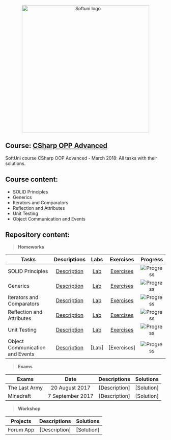 <p align="center">
	<a href="https://softuni.bg/"><img src="https://www.jobs.bg/assets/logo/2017-09-01/b_6e048c01c340d967f2a6e540e9825d46.png" alt="Softuni logo" width="400" align="center">
	</a>
<p>

## Course: [CSharp OPP Advanced](https://softuni.bg/trainings/1843/csharp-oop-advanced-march-2018#lesson-7720)
SoftUni course CSharp OOP Advanced - March 2018: All tasks with their solutions.

## Course content:
- SOLID Principles
- Generics
- Iterators and Comparators
- Reflection and Attributes
- Unit Testing
- Object Communication and Events

## Repository content:

> **Homeworks**

Tasks							|Descriptions																					| Labs																														| Exercises																															|Progress																														
--------------------------------|:---------------------------------------------------------------------------------------------:|:-------------------------------------------------------------------------------------------------------------------------:|:---------------------------------------------------------------------------------------------------------------------------------:|:-------------:
SOLID Principles             	|[Description](https://github.com/dobroslav-atanasov/CSharp-OOP-Advanced/tree/master/Resources) |[Lab](https://github.com/dobroslav-atanasov/CSharp-OOP-Advanced/tree/master/01.SOLID-Lab)									|[Exercises](https://github.com/dobroslav-atanasov/CSharp-OOP-Advanced/tree/master/02.SOLID-Exercises)								|![Progress](http://progressed.io/bar/100?title=completed)
Generics                    	|[Description](https://github.com/dobroslav-atanasov/CSharp-OOP-Advanced/tree/master/Resources) |[Lab](https://github.com/dobroslav-atanasov/CSharp-OOP-Advanced/tree/master/03.Generics-Lab)								|[Exercises](https://github.com/dobroslav-atanasov/CSharp-OOP-Advanced/tree/master/04.Generics-Exercises)							|![Progress](http://progressed.io/bar/100?title=completed)
Iterators and Comparators    	|[Description](https://github.com/dobroslav-atanasov/CSharp-OOP-Advanced/tree/master/Resources) |[Lab](https://github.com/dobroslav-atanasov/CSharp-OOP-Advanced/tree/master/05.IteratorsAndComparators-Lab)				|[Exercises](https://github.com/dobroslav-atanasov/CSharp-OOP-Advanced/tree/master/06.IteratorsAndComparators-Exercises)			|![Progress](http://progressed.io/bar/100?title=completed)
Reflection and Attributes     	|[Description](https://github.com/dobroslav-atanasov/CSharp-OOP-Advanced/tree/master/Resources) |[Lab](https://github.com/dobroslav-atanasov/CSharp-OOP-Advanced/tree/master/07.ReflectionAndAttributes-Lab)				|[Exercises](https://github.com/dobroslav-atanasov/CSharp-OOP-Advanced/tree/master/08.ReflectionAndAttributes-Exercises)			|![Progress](http://progressed.io/bar/100?title=completed)
Unit Testing                  	|[Description](https://github.com/dobroslav-atanasov/CSharp-OOP-Advanced/tree/master/Resources) |[Lab](https://github.com/dobroslav-atanasov/CSharp-OOP-Advanced/tree/master/09.UnitTesting-Lab)							|[Exercises](https://github.com/dobroslav-atanasov/CSharp-OOP-Advanced/tree/master/10.UnitTesting-Exercises)						|![Progress](http://progressed.io/bar/50)
Object Communication and Events	|[Description](https://github.com/dobroslav-atanasov/CSharp-OOP-Advanced/tree/master/Resources) |[Lab]									|[Exercises]																																																	|![Progress](http://progressed.io/bar/0)

> **Exams**

Exams				|Date				|Descriptions			|Solutions
--------------------|:-----------------:|:---------------------:|:----------:
The Last Army		|20 August 2017		|[Description]			|[Solution]
Minedraft			|7 September 2017	|[Description]			|[Solution]

> **Workshop**

Projects			|Descriptions			|Solutions
--------------------|:---------------------:|:----------:
Forum App			|[Description]			|[Solution]


